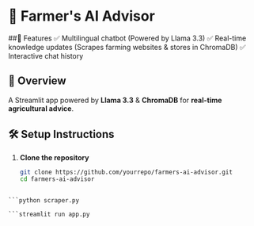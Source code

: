 # 🌾 Farmer's AI Advisor


##🎯 Features
✅ Multilingual chatbot (Powered by Llama 3.3)
✅ Real-time knowledge updates (Scrapes farming websites & stores in ChromaDB)
✅ Interactive chat history

## 🚀 Overview
A Streamlit app powered by **Llama 3.3** & **ChromaDB** for **real-time agricultural advice**.

## 🛠 Setup Instructions
1. **Clone the repository**
   ```bash
   git clone https://github.com/yourrepo/farmers-ai-advisor.git
   cd farmers-ai-advisor
```pip install -r requirements.txt

```python scraper.py

```streamlit run app.py
